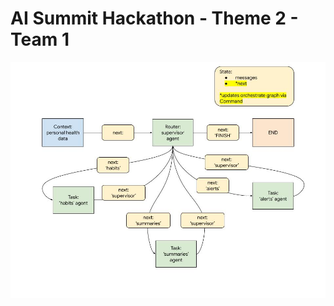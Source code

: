 # AI Summit Hackathon - Theme 2 - Team 1

![Multi-agent supervisor architecture](images/agents.jpg "Built with Langgraph")